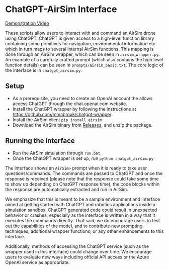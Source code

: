 # ChatGPT-AirSim Interface

<a href="https://www.youtube.com/watch?v=iE5tZ6_ZYE8
" target="_blank">Demonstration Video</a>

These scripts allow users to interact with and command an AirSim drone using ChatGPT. ChatGPT is given access to a high-level function library containing some primitives for navigation, environmental information etc. which in turn maps to several internal AirSim functions. This mapping is done through an AirSim wrapper, which can be seen in `airsim_wrapper.py`. An example of a carefully crafted prompt (which also contains the high level function details) can be seen in `prompts/airsim_basic.txt`. The core logic of the interface is in `chatgpt_airsim.py`.

## Setup
- As a prerequisite, you need to create an OpenAI account the allows access ChatGPT through the chat.openai.com website.
- Install the ChatGPT wrapper by following the instructions at https://github.com/mmabrouk/chatgpt-wrapper.
- Install the AirSim client 
  `pip install airsim`
- Download the AirSim binary from [Releases](https://github.com/microsoft/PromptCraft-Robotics/releases), and unzip the package.
  
## Running the interface
- Run the AirSim simulation through `run.bat`.
- Once the ChatGPT wrapper is set up, run `python chatgpt_airsim.py`

The interface shows an `AirSim>` prompt when it is ready to take user questions/commands. The commands are passed to ChatGPT and once the response is received (please note that the response could take some time to show up depending on ChatGPT response time), the code blocks within the response are automatically extracted and run in AirSim. 

We emphasize that this is meant to be a sample environment and interface aimed at getting started with ChatGPT and robotics applications inside a simulation sandbox. ChatGPT generated code could result in unexpected behavior or crashes, especially as the interface is written in a way that it executes the commands directly. That said, we do encourage users to test out the capabilities of the model, and to contribute new prompting techniques, additional wrapper functions, or any other enhancements to this interface.

Additionally, methods of accessing the ChatGPT service (such as the wrapper used in this interface) could change over time. We encourage users to evaluate new ways including official API access or the Azure OpenAI service as appropriate.
